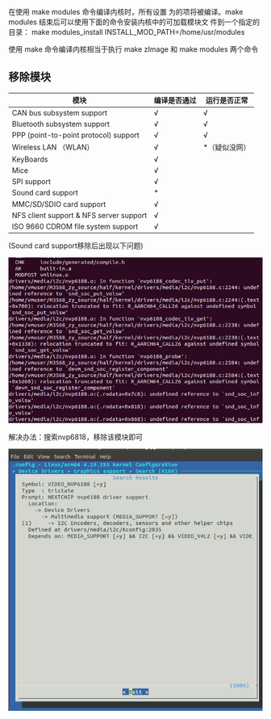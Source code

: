 在使用 make modules 命令编译内核时，所有设置 为的项将被编译。make modules 结束后可以使用下面的命令安装内核中的可加载模块文 件到一个指定的目录：  make modules_install INSTALL_MOD_PATH=/home/usr/modules 

使用 make 命令编译内核相当于执行 make zImage 和 make modules 两个命令

## 移除模块

| 模块                                    | 编译是否通过 | 运行是否正常  |
| --------------------------------------- | ------------ | ------------- |
| CAN bus subsystem support               | √            | √             |
| Bluetooth subsystem support             | √            | √             |
| PPP (point-to-point protocol) support   | √            | √             |
| Wireless LAN （WLAN）                   | √            | *（疑似没网） |
| KeyBoards                               | √            |               |
| Mice                                    | √            |               |
| SPI support                             | √            |               |
| Sound card support                      | *            |               |
| MMC/SD/SDIO card support                | √            |               |
| NFS client support & NFS server support | √            |               |
| ISO 9660 CDROM file system support      | √            |               |



 (Sound card support移除后出现以下问题)

![image-20220818145100792](../_media/image-20220818145100792.png)

解决办法：搜索nvp6818，移除该模块即可

![image-20220818150903155](../_media/image-20220818150903155.png)
